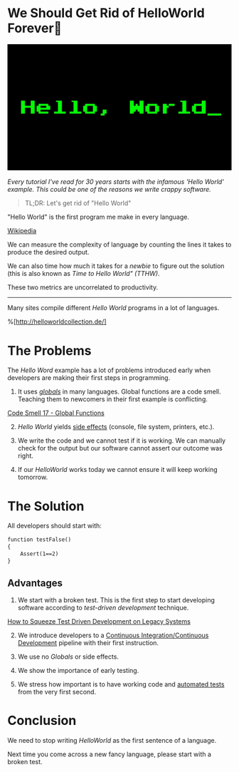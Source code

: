 # We Should Get Rid of HelloWorld Forever💩

![We Should Get Rid of HelloWorld Forever](We%20Should%20Get%20Rid%20of%20HelloWorld%20Forever.jpeg)

*Every tutorial I've read for 30 years starts with the infamous 'Hello World' example. This could be one of the reasons we write crappy software.*

> TL;DR: Let's get rid of "Hello World"

"Hello World" is the first program me make in every language.

[Wikipedia](https://en.wikipedia.org/wiki/%22Hello,_World!%22_program)

We can measure the complexity of language by counting the lines it takes to produce the desired output.

We can also time how much it takes for a *newbie* to figure out the solution (this is also known as *Time to Hello World" (TTHW)*.

These two metrics are uncorrelated to productivity.

* * *

Many sites compile different *Hello World* programs in a lot of languages.

%[http://helloworldcollection.de/]

# The Problems

The *Hello Word* example has a lot of problems introduced early when developers are making their first steps in programming.

1. It uses *[globals](https://en.wikipedia.org/wiki/Global_variable)* in many languages. Global functions are a code smell. Teaching them to newcomers in their first example is conflicting.

[Code Smell 17 - Global Functions](https://github.com/mcsee/Software-Design-Articles/tree/main/Articles/Code%20Smells/Code%20Smell%2017%20-%20Global%20Functions/readme.md)

2. *Hello World* yields [side effects](https://en.wikipedia.org/wiki/Global_variable) (console, file system, printers, etc.).

3. We write the code and we cannot test if it is working. We can manually check for the output but our software cannot assert our outcome was right.

4. If our *HelloWorld* works today we cannot ensure it will keep working tomorrow.

# The Solution

All developers should start with:

```
function testFalse()
{
    Assert(1==2)
}
``` 

## Advantages

1. We start with a broken test. This is the first step to start developing software according to *test-driven development* technique.

[How to Squeeze Test Driven Development on Legacy Systems](https://github.com/mcsee/Software-Design-Articles/tree/main/Articles/TDD/How%20to%20Squeeze%20Test%20Driven%20Development%20on%20Legacy%20Systems/readme.md)

2. We introduce developers to a [Continuous Integration/Continuous Development](https://en.wikipedia.org/wiki/CI/CD) pipeline with their first instruction.

3. We use no *Globals* or side effects.

4. We show the importance of early testing.

5. We stress how important is to have working code and [automated tests](https://en.wikipedia.org/wiki/Test_automation) from the very first second.

# Conclusion
 
We need to stop writing *HelloWorld* as the first sentence of a language.

Next time you come across a new fancy language, please start with a broken test.